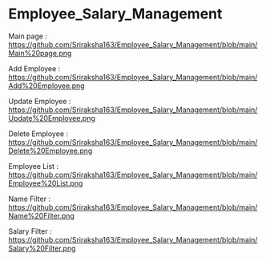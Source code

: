 # Employee_Salary_Management
Main page       : https://github.com/Sriraksha163/Employee_Salary_Management/blob/main/Main%20page.png
                                                                                
Add Employee    : https://github.com/Sriraksha163/Employee_Salary_Management/blob/main/Add%20Employee.png

Update Employee : https://github.com/Sriraksha163/Employee_Salary_Management/blob/main/Update%20Employee.png

Delete Employee : 
https://github.com/Sriraksha163/Employee_Salary_Management/blob/main/Delete%20Employee.png

Employee List   : https://github.com/Sriraksha163/Employee_Salary_Management/blob/main/Employee%20List.png

Name Filter     : https://github.com/Sriraksha163/Employee_Salary_Management/blob/main/Name%20Filter.png

Salary Filter   : https://github.com/Sriraksha163/Employee_Salary_Management/blob/main/Salary%20Filter.png



